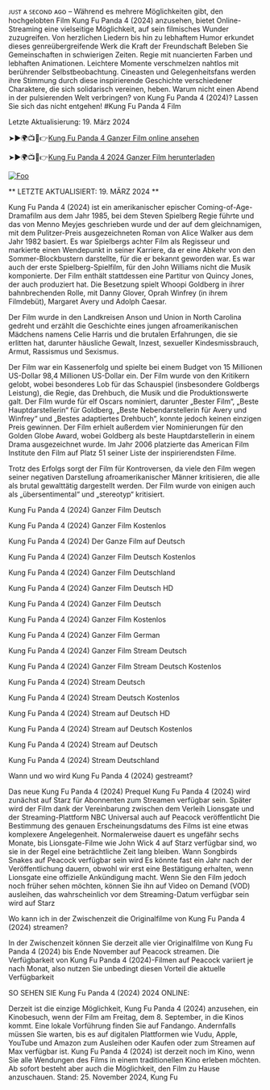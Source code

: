 ᴊᴜꜱᴛ ᴀ ꜱᴇᴄᴏɴᴅ ᴀɢᴏ – Während es mehrere Möglichkeiten gibt, den hochgelobten Film Kung Fu Panda 4 (2024) anzusehen, bietet Online-Streaming eine vielseitige Möglichkeit, auf sein filmisches Wunder zuzugreifen. Von herzlichen Liedern bis hin zu lebhaftem Humor erkundet dieses genreübergreifende Werk die Kraft der Freundschaft Beleben Sie Gemeinschaften in schwierigen Zeiten. Regie mit nuancierten Farben und lebhaften Animationen. Leichtere Momente verschmelzen nahtlos mit berührender Selbstbeobachtung. Cineasten und Gelegenheitsfans werden ihre Stimmung durch diese inspirierende Geschichte verschiedener Charaktere, die sich solidarisch vereinen, heben. Warum nicht einen Abend in der pulsierenden Welt verbringen? von Kung Fu Panda 4 (2024)? Lassen Sie sich das nicht entgehen! #Kung Fu Panda 4 Film

Letzte Aktualisierung: 19. März 2024

➤►🌍📺📱👉[Kung Fu Panda 4 Ganzer Film online ansehen](https://justflixnet.com/de/movie/1011985/kung-fu-panda-4)

➤►🌍📺📱👉[Kung Fu Panda 4 2024 Ganzer Film herunterladen](https://justflixnet.com/de/movie/1011985/kung-fu-panda-4)

<p dir="auto"><a href="https://justflixnet.com/de/movie/1011985/kung-fu-panda-4" rel="nofollow"><img src="https://camo.githubusercontent.com/917e6ed5c302499242165dcc02bdbce85c075fd21b35918eb9c0b771855261b8/68747470733a2f2f7374617469632e7769787374617469632e636f6d2f6d656469612f6232343966395f61646163386637306662336634356238383639313639366337376465313866337e6d76322e676966" alt="Foo" style="max-width: 100%;"></a></p>

** LETZTE AKTUALISIERT: 19. MÄRZ 2024 **

Kung Fu Panda 4 (2024) ist ein amerikanischer epischer Coming-of-Age-Dramafilm aus dem Jahr 1985, bei dem Steven Spielberg Regie führte und das von Menno Meyjes geschrieben wurde und der auf dem gleichnamigen, mit dem Pulitzer-Preis ausgezeichneten Roman von Alice Walker aus dem Jahr 1982 basiert. Es war Spielbergs achter Film als Regisseur und markierte einen Wendepunkt in seiner Karriere, da er eine Abkehr von den Sommer-Blockbustern darstellte, für die er bekannt geworden war. Es war auch der erste Spielberg-Spielfilm, für den John Williams nicht die Musik komponierte. Der Film enthält stattdessen eine Partitur von Quincy Jones, der auch produziert hat. Die Besetzung spielt Whoopi Goldberg in ihrer bahnbrechenden Rolle, mit Danny Glover, Oprah Winfrey (in ihrem Filmdebüt), Margaret Avery und Adolph Caesar.

Der Film wurde in den Landkreisen Anson und Union in North Carolina gedreht und erzählt die Geschichte eines jungen afroamerikanischen Mädchens namens Celie Harris und die brutalen Erfahrungen, die sie erlitten hat, darunter häusliche Gewalt, Inzest, sexueller Kindesmissbrauch, Armut, Rassismus und Sexismus.

Der Film war ein Kassenerfolg und spielte bei einem Budget von 15 Millionen US-Dollar 98,4 Millionen US-Dollar ein. Der Film wurde von den Kritikern gelobt, wobei besonderes Lob für das Schauspiel (insbesondere Goldbergs Leistung), die Regie, das Drehbuch, die Musik und die Produktionswerte galt. Der Film wurde für elf Oscars nominiert, darunter „Bester Film“, „Beste Hauptdarstellerin“ für Goldberg, „Beste Nebendarstellerin für Avery und Winfrey“ und „Bestes adaptiertes Drehbuch“, konnte jedoch keinen einzigen Preis gewinnen. Der Film erhielt außerdem vier Nominierungen für den Golden Globe Award, wobei Goldberg als beste Hauptdarstellerin in einem Drama ausgezeichnet wurde. Im Jahr 2006 platzierte das American Film Institute den Film auf Platz 51 seiner Liste der inspirierendsten Filme.

Trotz des Erfolgs sorgt der Film für Kontroversen, da viele den Film wegen seiner negativen Darstellung afroamerikanischer Männer kritisieren, die alle als brutal gewalttätig dargestellt werden. Der Film wurde von einigen auch als „übersentimental“ und „stereotyp“ kritisiert.

Kung Fu Panda 4 (2024) Ganzer Film Deutsch

Kung Fu Panda 4 (2024) Ganzer Film Kostenlos

Kung Fu Panda 4 (2024) Der Ganze Film auf Deutsch

Kung Fu Panda 4 (2024) Ganzer Film Deutsch Kostenlos

Kung Fu Panda 4 (2024) Ganzer Film Deutschland

Kung Fu Panda 4 (2024) Ganzer Film Deutsch HD

Kung Fu Panda 4 (2024) Ganzer Film Deutsch

Kung Fu Panda 4 (2024) Ganzer Film Kostenlos

Kung Fu Panda 4 (2024) Ganzer Film German

Kung Fu Panda 4 (2024) Ganzer Film Stream Deutsch

Kung Fu Panda 4 (2024) Ganzer Film Stream Deutsch Kostenlos

Kung Fu Panda 4 (2024) Stream Deutsch

Kung Fu Panda 4 (2024) Stream Deutsch Kostenlos

Kung Fu Panda 4 (2024) Stream auf Deutsch HD

Kung Fu Panda 4 (2024) Stream auf Deutsch Kostenlos

Kung Fu Panda 4 (2024) Stream auf Deutsch

Kung Fu Panda 4 (2024) Stream Deutschland

Wann und wo wird Kung Fu Panda 4 (2024) gestreamt?

Das neue Kung Fu Panda 4 (2024) Prequel Kung Fu Panda 4 (2024) wird zunächst auf Starz für Abonnenten zum Streamen verfügbar sein. Später wird der Film dank der Vereinbarung zwischen dem Verleih Lionsgate und der Streaming-Plattform NBC Universal auch auf Peacock veröffentlicht Die Bestimmung des genauen Erscheinungsdatums des Films ist eine etwas komplexere Angelegenheit. Normalerweise dauert es ungefähr sechs Monate, bis Lionsgate-Filme wie John Wick 4 auf Starz verfügbar sind, wo sie in der Regel eine beträchtliche Zeit lang bleiben. Wann Songbirds Snakes auf Peacock verfügbar sein wird Es könnte fast ein Jahr nach der Veröffentlichung dauern, obwohl wir erst eine Bestätigung erhalten, wenn Lionsgate eine offizielle Ankündigung macht. Wenn Sie den Film jedoch noch früher sehen möchten, können Sie ihn auf Video on Demand (VOD) ausleihen, das wahrscheinlich vor dem Streaming-Datum verfügbar sein wird auf Starz

Wo kann ich in der Zwischenzeit die Originalfilme von Kung Fu Panda 4 (2024) streamen?

In der Zwischenzeit können Sie derzeit alle vier Originalfilme von Kung Fu Panda 4 (2024) bis Ende November auf Peacock streamen. Die Verfügbarkeit von Kung Fu Panda 4 (2024)-Filmen auf Peacock variiert je nach Monat, also nutzen Sie unbedingt diesen Vorteil die aktuelle Verfügbarkeit

SO SEHEN SIE Kung Fu Panda 4 (2024) 2024 ONLINE:

Derzeit ist die einzige Möglichkeit, Kung Fu Panda 4 (2024) anzusehen, ein Kinobesuch, wenn der Film am Freitag, dem 8. September, in die Kinos kommt. Eine lokale Vorführung finden Sie auf Fandango. Andernfalls müssen Sie warten, bis es auf digitalen Plattformen wie Vudu, Apple, YouTube und Amazon zum Ausleihen oder Kaufen oder zum Streamen auf Max verfügbar ist. Kung Fu Panda 4 (2024) ist derzeit noch im Kino, wenn Sie alle Wendungen des Films in einem traditionellen Kino erleben möchten. Ab sofort besteht aber auch die Möglichkeit, den Film zu Hause anzuschauen. Stand: 25. November 2024, Kung Fu
